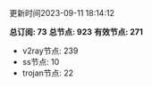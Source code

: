 更新时间2023-09-11 18:14:12

**总订阅: 73**
**总节点: 923**
**有效节点: 271**
- v2ray节点: 239
- ss节点: 10
- trojan节点: 22
